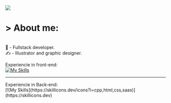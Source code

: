 <img src='https://media.discordapp.net/attachments/315674918664536065/1258739908919562241/68747470733a2f2f7265732e636c6f7564696e6172792e636f6d2f7375706572666f6c696f2f696d6167652f75706c6f61642f76313632303638393937392f3638373437343730373333613266326636393265373036393665363936643637326536333666366432663666.gif?ex=66892464&is=6687d2e4&hm=66c161556852b867cfdb5fd133b2bba0a2fd51c19d14434f32cb9eed3da7b9a0&=&width=959&height=366'>

<h1> > About me: </h1>
<br>
💪 - Fullstack developer. <br>
✍️ - Illustrator and graphic designer.


Experiencie in front-end:
<br>
[![My Skills](https://skillicons.dev/icons?i=js,html,css,saas)](https://skillicons.dev)
<hr>
Experiencie in Back-end:
<br>
[![My Skills](https://skillicons.dev/icons?i=cpp,html,css,saas)](https://skillicons.dev)

